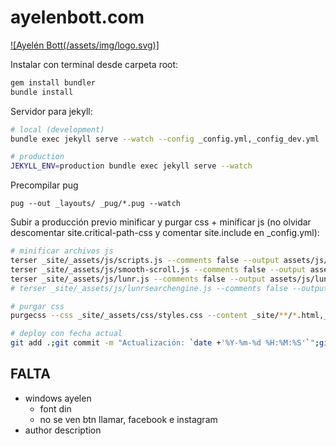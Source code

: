 # ayelenbott.com

[![Ayelén Bott(/assets/img/logo.svg)]](https://ayelenbott.com/)

Instalar con terminal desde carpeta root:

```bash
gem install bundler
bundle install
```

Servidor para jekyll:

```bash
# local (development)
bundle exec jekyll serve --watch --config _config.yml,_config_dev.yml

# production
JEKYLL_ENV=production bundle exec jekyll serve --watch
```

Precompilar pug

```
pug --out _layouts/ _pug/*.pug --watch
```

Subir a producción previo minificar y purgar css + minificar js (no olvidar descomentar site.critical-path-css y comentar site.include en \_config.yml):

```bash
# minificar archivos js
terser _site/_assets/js/scripts.js --comments false --output assets/js/scripts.js
terser _site/_assets/js/smooth-scroll.js --comments false --output assets/js/smooth-scroll.js
terser _site/_assets/js/lunr.js --comments false --output assets/js/lunr.js
# terser _site/_assets/js/lunrsearchengine.js --comments false --output assets/js/lunrsearchengine.js

# purgar css
purgecss --css _site/_assets/css/styles.css --content _site/**/*.html,_site/assets/js/*.js --output assets/css/

# deploy con fecha actual
git add .;git commit -m "Actualización: `date +'%Y-%m-%d %H:%M:%S'`";git push
```

## FALTA

- windows ayelen
  - font din
  - no se ven btn llamar, facebook e instagram
- author description